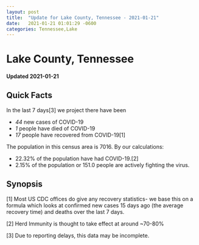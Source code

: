 ```yaml
---
layout: post
title:  "Update for Lake County, Tennessee - 2021-01-21"
date:   2021-01-21 01:01:29 -0600
categories: Tennessee,Lake
---
```


# Lake County, Tennessee
#### Updated 2021-01-21

## Quick Facts

In the last 7 days[3] we project there have been
- *44* new cases of COVID-19
- *1* people have died of COVID-19
- *17* people have recovered from COVID-19[1]

The population in this census area is 7016. By our calculations:
- 22.32% of the population have had COVID-19.[2]
- 2.15% of the population or 151.0 people are actively fighting the virus.

## Synopsis




[1] Most US CDC offices do give any recovery statistics- we base this on a formula which looks at confirmed new cases
15 days ago (the average recovery time) and deaths over the last 7 days.

[2] Herd Immunity is thought to take effect at around ~70-80%

[3] Due to reporting delays, this data may be incomplete.
 
    